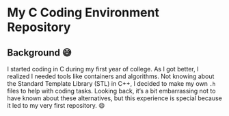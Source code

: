 # My C Coding Environment Repository

## Background 😅

I started coding in C during my first year of college. As I got better, I realized I needed tools like containers and algorithms. Not knowing about the Standard Template Library (STL) in C++, I decided to make my own `.h` files to help with coding tasks. Looking back, it’s a bit embarrassing not to have known about these alternatives, but this experience is special because it led to my very first repository. 😄

